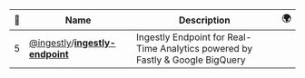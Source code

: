 |:star2: | Name | Description | 🌍|
|---|---|---|---|
|5|[@ingestly](https://github.com/ingestly)/[**ingestly-endpoint**](https://github.com/ingestly/ingestly-endpoint)|Ingestly Endpoint for Real-Time Analytics powered by Fastly & Google BigQuery||

